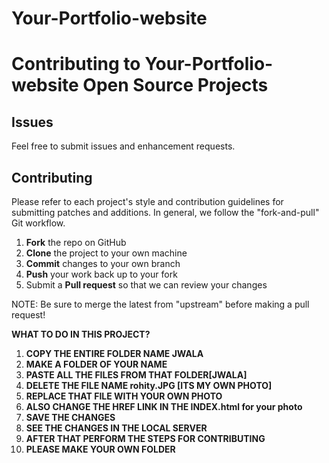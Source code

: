 # Your-Portfolio-website

# Contributing to Your-Portfolio-website Open Source Projects

## Issues

Feel free to submit issues and enhancement requests.

## Contributing

Please refer to each project's style and contribution guidelines for submitting patches and additions. In general, we follow the "fork-and-pull" Git workflow.

1.  **Fork** the repo on GitHub
2.  **Clone** the project to your own machine
3.  **Commit** changes to your own branch
4.  **Push** your work back up to your fork
5.  Submit a **Pull request** so that we can review your changes

NOTE: Be sure to merge the latest from "upstream" before making a pull request!

**WHAT TO DO IN THIS PROJECT?**

1. **COPY THE ENTIRE FOLDER NAME JWALA**
2. **MAKE A FOLDER OF YOUR NAME**
3. **PASTE ALL THE FILES FROM THAT FOLDER[JWALA]**
4. **DELETE THE FILE NAME rohity.JPG [ITS MY OWN PHOTO]**
5. **REPLACE THAT FILE WITH YOUR OWN PHOTO**
6. **ALSO CHANGE THE HREF LINK IN THE INDEX.html for your photo**
7. **SAVE THE CHANGES**
8. **SEE THE CHANGES IN THE LOCAL SERVER**
9. **AFTER THAT PERFORM THE STEPS FOR CONTRIBUTING**
10. **PLEASE MAKE YOUR OWN FOLDER**
